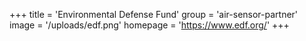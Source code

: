 +++
title = 'Environmental Defense Fund'
group = 'air-sensor-partner'
image = '/uploads/edf.png'
homepage = 'https://www.edf.org/'
+++

